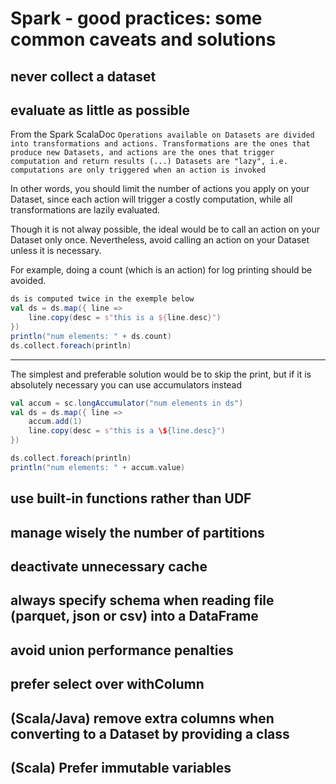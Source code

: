 # Spark - good practices: some common caveats and solutions

## never collect a dataset

## evaluate as little as possible

From the Spark ScalaDoc
`Operations available on Datasets are divided into transformations and actions. Transformations are the ones that produce new Datasets, and actions are the ones that trigger computation and return results
(...)
Datasets are "lazy", i.e. computations are only triggered when an action is invoked`

In other words, you should limit the number of actions you apply on your Dataset, since each action will trigger a costly computation, while all transformations are lazily evaluated.

Though it is not alway possible, the ideal would be to call an action on your Dataset only once. Nevertheless, avoid calling an action on your Dataset unless it is necessary.

For example, doing a count (which is an action) for log printing should be avoided.

```scala
ds is computed twice in the exemple below
val ds = ds.map({ line =>
    line.copy(desc = s"this is a ${line.desc}")
})
println("num elements: " + ds.count)
ds.collect.foreach(println)
```
----------------------------------------------------------------------------------------------------
The simplest and preferable solution would be to skip the print, but if it is absolutely necessary you can use accumulators instead
```scala
val accum = sc.longAccumulator("num elements in ds")
val ds = ds.map({ line =>
    accum.add(1)
    line.copy(desc = s"this is a \${line.desc}")
})

ds.collect.foreach(println)
println("num elements: " + accum.value)
```

## use built-in functions rather than UDF

## manage wisely the number of partitions

## deactivate unnecessary cache

## always specify schema when reading file (parquet, json or csv) into a DataFrame

## avoid union performance penalties

## prefer select over withColumn

## (Scala/Java) remove extra columns when converting to a Dataset by providing a class

## (Scala) Prefer immutable variables

